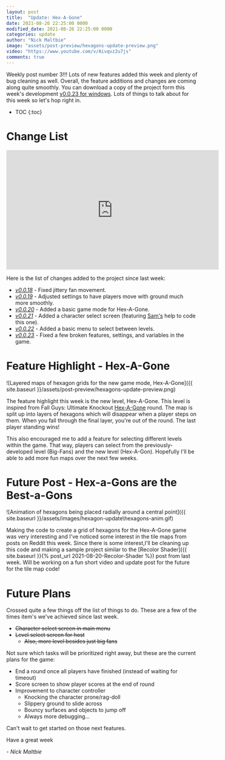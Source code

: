 ```yaml
---
layout: post
title:  "Update: Hex-A-Gone"
date: 2021-08-26 22:25:00 0000
modified_date: 2021-08-26 22:25:00 0000
categories: update
author: "Nick Maltbie"
image: "assets/post-preview/hexagons-update-preview.png"
video: "https://www.youtube.com/v/Aivqvz2u7js"
comments: true
---
```


Weekly post number 3!!! Lots of new features added this week and plenty of bug cleaning as well. Overall, the feature
additions and changes are coming along quite smoothly. You can download a copy of the project form this week's
development [v0.0.23 for windows](https://drive.google.com/file/d/1DFX6879WyvreJAx1T0dV9iY8IweJpzXT/view?usp=sharing).
Lots of things to talk about for this week so let's hop right in.

* TOC
{:toc}

# Change List

<div class="container">
<iframe width="560" height="315" src="https://www.youtube.com/embed/Aivqvz2u7js" title="YouTube video player" frameborder="0" allow="accelerometer; autoplay; clipboard-write; encrypted-media; gyroscope; picture-in-picture" allowfullscreen class="video"></iframe>
</div>

Here is the list of changes added to the project since last week:
* *[v0.0.18](https://github.com/nicholas-maltbie/FallingParkour/pull/21)* - Fixed jittery fan movement.
* *[v0.0.19](https://github.com/nicholas-maltbie/FallingParkour/pull/22)* - Adjusted settings to have players move with
  ground much more smoothly.
* *[v0.0.20](https://github.com/nicholas-maltbie/FallingParkour/pull/24)* - Added a basic game mode for Hex-A-Gone.
* *[v0.0.21](https://github.com/nicholas-maltbie/FallingParkour/pull/25)* - Added a character select screen (featuring
  [Sam's](https://github.com/swiimii) help to code this one). 
* *[v0.0.22](https://github.com/nicholas-maltbie/FallingParkour/pull/26)* - Added a basic menu to select between levels.
* *[v0.0.23](https://github.com/nicholas-maltbie/FallingParkour/pull/27)* - Fixed a few broken features, settings, and
  variables in the game. 

# Feature Highlight - Hex-A-Gone

![Layered maps of hexagon grids for the new game mode, Hex-A-Gone]({{ site.baseurl }}/assets/post-preview/hexagons-update-preview.png)

The feature highlight this week is the new level, Hex-A-Gone. This level is inspired from Fall Guys: Ultimate Knockout
[Hex-A-Gone](https://fallguys.com/rounds/hex-a-gone) round. The map is split up into layers of hexagons which will 
disappear when a player steps on them. When you fall through the final layer, you're out of the round. The last player
standing wins!

This also encouraged me to add a feature for selecting different levels within the game. That way, players can select
from the previously-developed level (Big-Fans) and the new level (Hex-A-Gon). Hopefully I'll be able to add more fun
maps over the next few weeks.

# Future Post - Hex-a-Gons are the Best-a-Gons

![Animation of hexagons being placed radially around a central point]({{ site.baseurl }}/assets/images/hexagon-update\hexagons-anim.gif)

Making the code to create a grid of hexagons for the Hex-A-Gone game was very interesting and I've noticed some interest
in the tile maps from posts on Reddit this week. Since there is some interest,I'll be cleaning up this code and making
a sample project similar to the [Recolor Shader]({{ site.baseurl }}{% post_url 2021-08-20-Recolor-Shader %})
post from last week. Will be working on a fun short video and update post for the future for the tile map code!

# Future Plans

Crossed quite a few things off the list of things to do. These are a few of the times item's we've achieved since last
week.
* ~~Character select screen in main menu~~
* ~~Level select screen for host~~
  * ~~Also, more level besides just big fans~~

Not sure which tasks will be prioritized right away, but these are the current plans for the game:
* End a round once all players have finished (instead of waiting for timeout)
* Score screen to show player scores at the end of round
* Improvement to character controller
  * Knocking the character prone/rag-doll
  * Slippery ground to slide across
  * Bouncy surfaces and objects to jump off
  * Always more debugging...

Can't wait to get started on those next features.

Have a great week

\- _Nick Maltbie_
